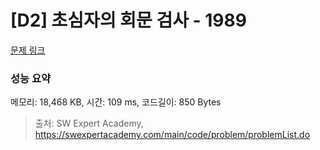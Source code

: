 # [D2] 초심자의 회문 검사 - 1989 

[문제 링크](https://swexpertacademy.com/main/code/problem/problemDetail.do?contestProbId=AV5PyTLqAf4DFAUq) 

### 성능 요약

메모리: 18,468 KB, 시간: 109 ms, 코드길이: 850 Bytes



> 출처: SW Expert Academy, https://swexpertacademy.com/main/code/problem/problemList.do